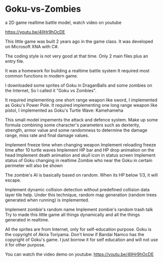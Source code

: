 # Goku-vs-Zombies
a 2D game realtime battle model, watch video on youtube

https://youtu.be/4IlHr9hOcDE


This little game was built 2 years ago in the game class.
It was developed
on Microsoft XNA with C#.

The coding style is not very good at that time. Only 2 main files plus an entry file.

It was a homework for building a realtime battle system
It required most common functions in modern game.

I downloaded some sprites of Goku in DraganBalls and some zombies
on the Internet, So I called it "Goku vs Zombies".

It required implementing one short range weapon like sword,
I implemented as Goku's Power Pole.
It required implementing one long range weapon like pistol,
I implemented as Goku's Turtle Wave: Kamehameha


This small model impements the attack and defence system.
Make up some formula combining some character's
parameters such as dexterity, strength, armor value and some randomness
to determine the damage range, miss rate and final damage values.

Implement freeze time when changing weapon
Implement reloading freeze time after 10 turtle waves
Implement HP bar and HP drop animation on the head
Implement death animation and skull icon in status screen
Implement status of Goku changing in realtime
Zombie who near the Goku in certain perimeter will also be shown

The zombie's AI is basically based on random.
When its HP below 1/3, it will escape.

Implement dynamic collision detection without
predefined collision data layer tile help.
Under this technique, random map generation
(random trees generated when running) is implemented.


Implement zombie's random name
Implement zombie's random trash talk
Try to made this little game all things dynamically
and all the things generated in realtime.


All the sprites are from Internet, only for
self-education purpose. Goku is the copyright of 
Akira Toriyama. Don't know if Bandai Namco
has the copyright of Goku's game. I just borrow it for
self education and will not use it for other purpose.


You can watch the video demo on youtube:
https://youtu.be/4IlHr9hOcDE
